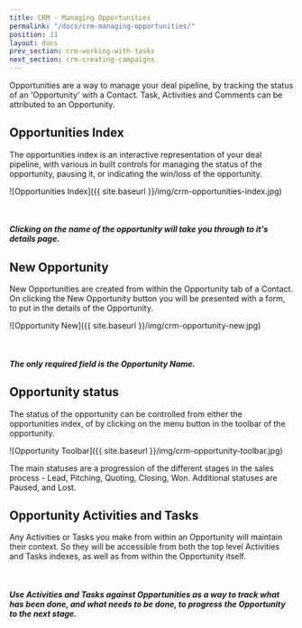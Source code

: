 ```yaml
---
title: CRM - Managing Opportunities
permalink: "/docs/crm-managing-opportunities/"
position: 11
layout: docs
prev_section: crm-working-with-tasks
next_section: crm-creating-campaigns
---
```


Opportunities are a way to manage your deal pipeline, by tracking the status of an 'Opportunity' with a Contact. Task, Activities and Comments can be attributed to an Opportunity.

## Opportunities Index

The opportunities index is an interactive representation of your deal pipeline, with various in built controls for managing the status of the opportunity, pausing it, or indicating the win/loss of the opportunity.

![Opportunities Index]({{ site.baseurl }}/img/crm-opportunities-index.jpg)

<div class="note info">
  <span class="fa fa-quote-left fa-lg">&nbsp;</span>
  <h5>Clicking on the name of the opportunity will take you through to it's details page.</h5>
</div>

## New Opportunity

New Opportunities are created from within the Opportunity tab of a Contact. On clicking the New Opportunity button you will be presented with a form, to put in the details of the Opportunity.

![Opportunity New]({{ site.baseurl }}/img/crm-opportunity-new.jpg)

<div class="note info">
  <span class="fa fa-quote-left fa-lg">&nbsp;</span>
  <h5>The only required field is the Opportunity Name.</h5>
</div>

## Opportunity status

The status of the opportunity can be controlled from either the opportunities index, of by clicking on the menu button in the toolbar of the opportunity.

![Opportunity Toolbar]({{ site.baseurl }}/img/crm-opportunity-toolbar.jpg)

The main statuses are a progression of the different stages in the sales process - Lead, Pitching, Quoting, Closing, Won. Additional statuses are Paused, and Lost.


## Opportunity Activities and Tasks

Any Activities or Tasks you make from within an Opportunity will maintain their context. So they will be accessible from both the top level Activities and Tasks indexes, as well as from within the Opportunity itself.

<div class="note">
  <span class="fa fa-star fa-lg">&nbsp;</span>
  <h5>Use Activities and Tasks against Opportunities as a way to track what has been done, and what needs to be done, to progress the Opportunity to the next stage.</h5>
</div>
